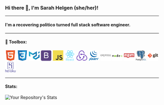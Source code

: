 ### Hi there 👋, I'm Sarah Helgen (she/her)!

---

#### I'm a recovering politico turned full stack software engineer. 

---

####  🧰 Toolbox:

<img src="https://github.com/devicons/devicon/blob/master/icons/html5/html5-original.svg" alt="HTML5 Logo" width="35" height="35" /> <img src="https://github.com/devicons/devicon/blob/master/icons/css3/css3-original.svg" alt="CSS Logo" width="35" height="35" /> <img src="https://github.com/devicons/devicon/blob/master/icons/materialui/materialui-original.svg" alt="Material UI Logo" width="35" height="35" /> <img src="https://github.com/devicons/devicon/blob/master/icons/bootstrap/bootstrap-plain.svg" alt="Bootstrap Logo" width="35" height="35" /> <img src="https://github.com/devicons/devicon/blob/master/icons/javascript/javascript-original.svg" alt="JavaScript Logo" width="35" height ="35"/> <img src="https://github.com/devicons/devicon/blob/master/icons/react/react-original-wordmark.svg" alt="React Logo" width="35" height="35" /> <img src="https://github.com/devicons/devicon/blob/master/icons/redux/redux-original.svg" alt="Redux Logo" width="35" height="35" /> <img src="https://github.com/devicons/devicon/blob/master/icons/jquery/jquery-plain-wordmark.svg" alt="jQuery Logo" width="35" height="35" /> <img src="https://github.com/devicons/devicon/blob/master/icons/express/express-original-wordmark.svg" alt="Express Logo" width="35" height="35" /> <img src="https://github.com/devicons/devicon/blob/master/icons/nodejs/nodejs-original-wordmark.svg" alt="Node.js Logo" width="35" height="35" /> <img src="https://github.com/devicons/devicon/blob/master/icons/npm/npm-original-wordmark.svg" alt="NPM Logo" width="35" height="35" /> <img src="https://github.com/devicons/devicon/blob/master/icons/postgresql/postgresql-original-wordmark.svg" alt="Postgresql Logo" width="35" height="35" /> <img src="https://github.com/devicons/devicon/blob/master/icons/git/git-original-wordmark.svg" alt="Git Logo" width="35" height="35" /> <img src="https://github.com/devicons/devicon/blob/master/icons/heroku/heroku-original-wordmark.svg" alt="Heroku Logo" width="35" height="35" />

---
#### Stats:

![Your Repository's Stats](https://github-readme-stats.vercel.app/api?username=sarahhelgen&show_icons=true)






<!--
**sarahhelgen/sarahhelgen** is a ✨ _special_ ✨ repository because its `README.md` (this file) appears on your GitHub profile.

Here are some ideas to get you started:

- 🔭 I’m currently working on ...
- 🌱 I’m currently learning ...
- 👯 I’m looking to collaborate on ...
- 🤔 I’m looking for help with ...
- 💬 Ask me about ...
- 📫 How to reach me: ...
- 😄 Pronouns: ...
- ⚡ Fun fact: ...
-->

